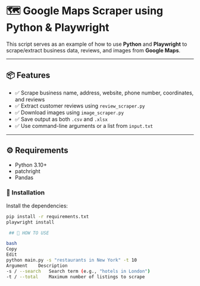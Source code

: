 # 🗺️ Google Maps Scraper using Python & Playwright

This script serves as an example of how to use **Python** and **Playwright** to scrape/extract business data, reviews, and images from **Google Maps**.

---

## 📦 Features

- ✅ Scrape business name, address, website, phone number, coordinates, and reviews
- ✅ Extract customer reviews using `review_scraper.py`
- ✅ Download images using `image_scraper.py`
- ✅ Save output as both `.csv` and `.xlsx`
- ✅ Use command-line arguments or a list from `input.txt`

---

## ⚙️ Requirements

- Python 3.10+
- patchright
- Pandas

### 🧪 Installation

Install the dependencies:

```bash
pip install -r requirements.txt
playwright install

 ## 🚀 HOW TO USE

bash
Copy
Edit
python main.py -s "restaurants in New York" -t 10
Argument	Description
-s / --search	Search term (e.g., "hotels in London")
-t / --total	Maximum number of listings to scrape
